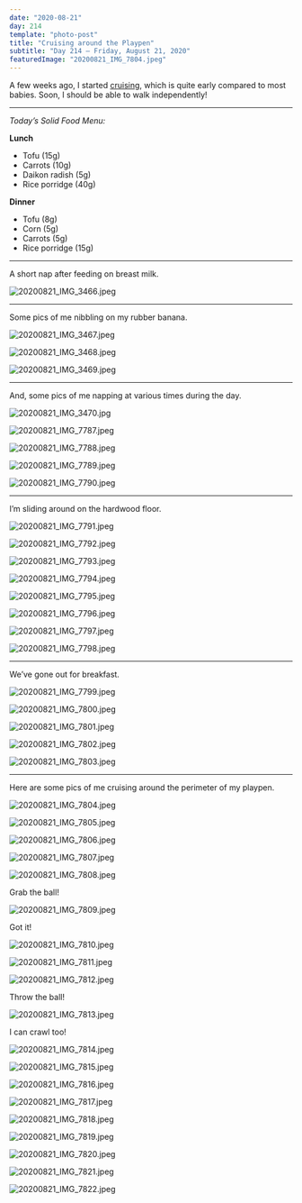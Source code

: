 ```yaml
---
date: "2020-08-21"
day: 214
template: "photo-post"
title: "Cruising around the Playpen"
subtitle: "Day 214 – Friday, August 21, 2020"
featuredImage: "20200821_IMG_7804.jpeg"
---
```


A few weeks ago, I started <a href="https://www.parents.com/baby/development/when-will-my-baby-start-cruising/">cruising</a>, which is quite early compared to most babies. Soon, I should be able to walk independently!

<hr />

_Today’s Solid Food Menu:_

**Lunch**

- Tofu (15g)
- Carrots (10g)
- Daikon radish (5g)
- Rice porridge (40g)

**Dinner**

- Tofu (8g)
- Corn (5g)
- Carrots (5g)
- Rice porridge (15g)

<hr />

A short nap after feeding on breast milk.

![20200821_IMG_3466.jpeg](20200821_IMG_3466.jpeg)

<hr />

Some pics of me nibbling on my rubber banana.

![20200821_IMG_3467.jpeg](20200821_IMG_3467.jpeg)

![20200821_IMG_3468.jpeg](20200821_IMG_3468.jpeg)

![20200821_IMG_3469.jpeg](20200821_IMG_3469.jpeg)

<hr />

And, some pics of me napping at various times during the day.

![20200821_IMG_3470.jpg](20200821_IMG_3470.jpg)

![20200821_IMG_7787.jpeg](20200821_IMG_7787.jpeg)

![20200821_IMG_7788.jpeg](20200821_IMG_7788.jpeg)

![20200821_IMG_7789.jpeg](20200821_IMG_7789.jpeg)

![20200821_IMG_7790.jpeg](20200821_IMG_7790.jpeg)

<hr />

I’m sliding around on the hardwood floor.

![20200821_IMG_7791.jpeg](20200821_IMG_7791.jpeg)

![20200821_IMG_7792.jpeg](20200821_IMG_7792.jpeg)

![20200821_IMG_7793.jpeg](20200821_IMG_7793.jpeg)

![20200821_IMG_7794.jpeg](20200821_IMG_7794.jpeg)

![20200821_IMG_7795.jpeg](20200821_IMG_7795.jpeg)

![20200821_IMG_7796.jpeg](20200821_IMG_7796.jpeg)

![20200821_IMG_7797.jpeg](20200821_IMG_7797.jpeg)

![20200821_IMG_7798.jpeg](20200821_IMG_7798.jpeg)

<hr />

We’ve gone out for breakfast.

![20200821_IMG_7799.jpeg](20200821_IMG_7799.jpeg)

![20200821_IMG_7800.jpeg](20200821_IMG_7800.jpeg)

![20200821_IMG_7801.jpeg](20200821_IMG_7801.jpeg)

![20200821_IMG_7802.jpeg](20200821_IMG_7802.jpeg)

![20200821_IMG_7803.jpeg](20200821_IMG_7803.jpeg)

<hr />

Here are some pics of me cruising around the perimeter of my playpen.

![20200821_IMG_7804.jpeg](20200821_IMG_7804.jpeg)

![20200821_IMG_7805.jpeg](20200821_IMG_7805.jpeg)

![20200821_IMG_7806.jpeg](20200821_IMG_7806.jpeg)

![20200821_IMG_7807.jpeg](20200821_IMG_7807.jpeg)

![20200821_IMG_7808.jpeg](20200821_IMG_7808.jpeg)

Grab the ball!

![20200821_IMG_7809.jpeg](20200821_IMG_7809.jpeg)

Got it!

![20200821_IMG_7810.jpeg](20200821_IMG_7810.jpeg)

![20200821_IMG_7811.jpeg](20200821_IMG_7811.jpeg)

![20200821_IMG_7812.jpeg](20200821_IMG_7812.jpeg)

Throw the ball!

![20200821_IMG_7813.jpeg](20200821_IMG_7813.jpeg)

I can crawl too!

![20200821_IMG_7814.jpeg](20200821_IMG_7814.jpeg)

![20200821_IMG_7815.jpeg](20200821_IMG_7815.jpeg)

![20200821_IMG_7816.jpeg](20200821_IMG_7816.jpeg)

![20200821_IMG_7817.jpeg](20200821_IMG_7817.jpeg)

![20200821_IMG_7818.jpeg](20200821_IMG_7818.jpeg)

![20200821_IMG_7819.jpeg](20200821_IMG_7819.jpeg)

![20200821_IMG_7820.jpeg](20200821_IMG_7820.jpeg)

![20200821_IMG_7821.jpeg](20200821_IMG_7821.jpeg)

![20200821_IMG_7822.jpeg](20200821_IMG_7822.jpeg)
